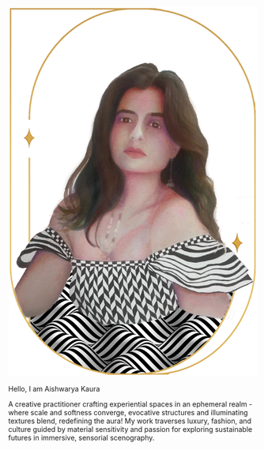 ![](../images/ProfileShot2.png)

Hello, I am Aishwarya Kaura

A creative practitioner crafting experiential spaces in an ephemeral realm - where scale and softness converge, evocative structures and illuminating textures blend, redefining the aura! 
My work traverses luxury, fashion, and culture guided by material sensitivity and passion for exploring sustainable futures in immersive, sensorial scenography. 



